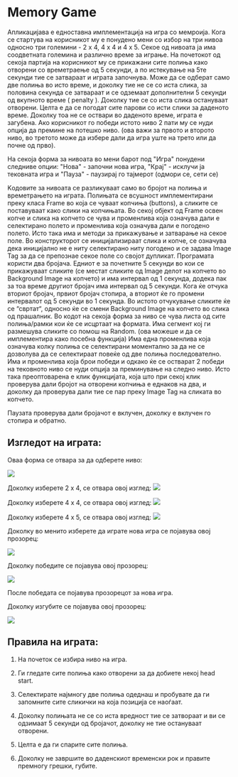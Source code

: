 # Memory Game

Апликацијава е едноставна имплементација на игра со мемроија. Кога се стартува на корисникот му е понудено мени со избор на три нивоа односно три големини - 2 x 4, 4 x 4 и 4 x 5. Секое од нивоата ја има соодветната големина и различно време за играње. На почетокот од секоја партија на корисникот му се прикажани сите полиња како отворени со времетраење од 5 секунди, а по истекување на 5те секунди тие се затвараат и играта започнува. Може да се одберат само две полиња во исто време, и доколку тие не се со иста слика, за половина секунда се затвараат и се одземаат дополнителни 5 секунди од вкупното време ( penalty ). Доколку тие се со иста слика остануваат отворени. Целта е да се погодат сите парови со исти слики за даденото време. Доколку тоа не се оствари во даденото време, играта е загубена. Ако корисникот го победи истото ниво 2 пати му се нуди опција да премине на потешко ниво. (ова важи за првото и второто ниво, во третото може да избере дали да игра уште на трето или да почне од прво). 

На секоја форма за нивоата во мени барот под "Игра" понудени следниве опции: "Нова" - започни нова игра, "Крај" - исклучи ја тековната игра и "Пауза" -  паузирај го тајмерот (одмори се, сети се)


Kодовите за нивоата се разликуваат само во бројот на полиња и времетрањето на играта. Полињата се всушност имплементирани преку класа Frame во која се чуваат копчиња (buttons), а сликите се поставуваат како слики на копчињата.
Во секој објект од Frame освен копче и слика на копчето се чува и променлива која означува дали е селектирано полето и променлива која означува дали е погодено полето. Исто така има и методи за прикажување и затварање на секое поле. Во конструкторот се иницијализираат слика и копче, се означува дека иницијално не е ниту селектирано ниту погодено и се задава Image Tag за да се препознае секое поле со својот дупликат.
Програмата користи два бројача. Едниот е за почетните 5 секунди во кои се прикажуваат сликите (се местат сликите од Image делот на копчето во Background Image на копчето) и има интервал од 1 секунда, додека пак за тоа време другиот бројач има интервал од 5 секунди. Кога ќе отчука вториот бројач, првиот бројач стопира, а вториот ќе го промени интервалот од 5 секунди во 1 секунда. Во истото отчукување сликите ќе се “свртат“, односно ќе се смени Background Image на копчето во слика од прашалник.
Во кодот на секоја форма за ниво се чува листа од сите полиња/рамки кои ќе се исцртаат на формата. Има сегмент кој ги размешува сликите со помош на Random. (ова можеше и да се имплементира како посебна функција) Има една променлива која означува колку полиња се селектирани моментално за да не се дозволува да се селектираат повеќе од две полиња последователно.
Има и променлива која брои победи и одкако ќе се остварат 2 победи на тековното ниво се нуди опција за преминување на следно ниво. Исто така преоптоварена е клик функцијата, која што при секој клик проверува дали бројот на отворени копчиња е еднаков на два, и доколку да проверува дали тие се пар преку Image Tag на сликата во копчето.

Паузата проверува дали бројачот е вклучен, доколку е вклучен го стопира и обратно.


## Изгледот на играта:

Оваа форма се отвара за да одберете ниво:

<img src="http://i.imgur.com/86xaIUL.jpg"/>

Доколку изберете 2 x 4, се отвара овој изглед:
<img src="http://i.imgur.com/3hYwQoj.jpg"/>

Доколку изберете 4 x 4, се отвара овој изглед:
<img src="http://i.imgur.com/PTMl1tK.jpg"/>

Доколку изберете 4 x 5, се отвара овој изглед:
<img src="http://i.imgur.com/yRu6QPr.jpg"/>

Доколку во менито изберете да играте нова игра се појавува овој прозорец:

<img src="http://i.imgur.com/tDpwk2z.jpg"/>

Доколку победите се појавува овој прозорец:

<img src="http://i.imgur.com/LUaSBPk.jpg"/>

После победата се појавува прозорецот за нова игра.

Доколку изгубите се појавува овој прозорец:

<img src="http://i.imgur.com/XK615ek.jpg"/>

## Правила на играта: 
                                                                                                      
1. На почеток се избира ниво на игра.

2. Ги гледате сите полиња како отворени за да добиете некој head start. 

3. Селектирате најмногу две полиња одеднаш и пробувате да ги запомните сите сликички на која позиција се наоѓаат.

4. Доколку полињата не се со иста вредност тие се затвораат и ви се одзимаат 5 секунди од бројачот, доколку не тие остануваат отворени.

5. Целта е да ги спарите сите полиња.

6. Доколку не завршите во даденскиот временски рок и правите премногу грешки, губите.
